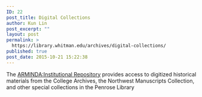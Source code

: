 ```yaml
---
ID: 22
post_title: Digital Collections
author: Kun Lin
post_excerpt: ""
layout: post
permalink: >
  https://library.whitman.edu/archives/digital-collections/
published: true
post_date: 2015-10-21 15:22:38
---
```

<p class="flow-text">The <a href="http://arminda.whitman.edu/archives/" target="_blank" rel="noopener">ARMINDA:Institutional Repository</a> provides access to digitized historical materials from the College Archives, the Northwest Manuscripts Collection, and other special collections in the Penrose Library</p>

<div class="row"></div>